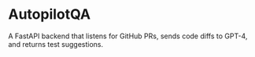 # AutopilotQA
A FastAPI backend that listens for GitHub PRs, sends code diffs to GPT-4, and returns test suggestions.
